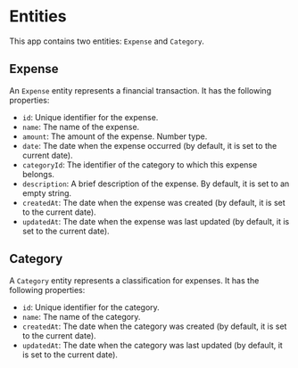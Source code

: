 # Entities

This app contains two entities: `Expense` and `Category`.

## Expense

An `Expense` entity represents a financial transaction. It has the following properties:

- `id`: Unique identifier for the expense.
- `name`: The name of the expense.
- `amount`: The amount of the expense. Number type.
- `date`: The date when the expense occurred (by default, it is set to the current date).
- `categoryId`: The identifier of the category to which this expense belongs.
- `description`: A brief description of the expense. By default, it is set to an empty string.
- `createdAt`: The date when the expense was created (by default, it is set to the current date).
- `updatedAt`: The date when the expense was last updated (by default, it is set to the current date).

## Category

A `Category` entity represents a classification for expenses. It has the following properties:

- `id`: Unique identifier for the category.
- `name`: The name of the category.
- `createdAt`: The date when the category was created (by default, it is set to the current date).
- `updatedAt`: The date when the category was last updated (by default, it is set to the current date).
